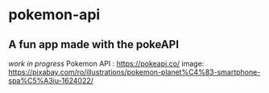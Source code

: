 # pokemon-api
## A fun app made with the pokeAPI
_work in progress_
Pokemon API : https://pokeapi.co/
image: https://pixabay.com/ro/illustrations/pokemon-planet%C4%83-smartphone-spa%C5%A3iu-1624022/
